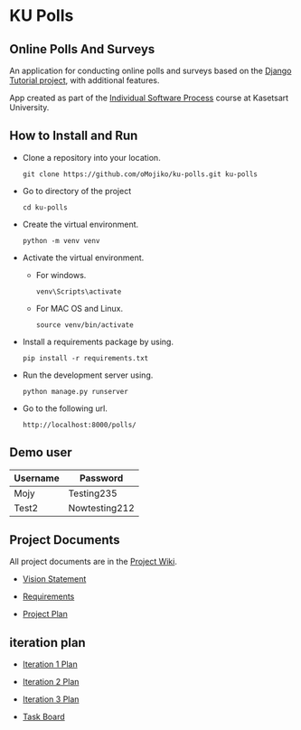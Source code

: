 # KU Polls

## Online Polls And Surveys

An application for conducting online polls and surveys based
on the [Django Tutorial project][django-tutorial], with
additional features.

App created as part of the [Individual Software Process](
https://cpske.github.io/ISP) course at Kasetsart University.

## How to Install and Run

- Clone a repository into your location.
  ```
  git clone https://github.com/oMojiko/ku-polls.git ku-polls
  ```

- Go to directory of the project 
  
  ```
  cd ku-polls
  ```

- Create the virtual environment.
  ```
  python -m venv venv
  ```

- Activate the virtual environment.
    * For windows.
        ```
        venv\Scripts\activate
        ```
    * For MAC OS and Linux.
        ```
        source venv/bin/activate
        ```

- Install a requirements package by using.
  ```
  pip install -r requirements.txt
  ```

- Run the development server using.
  ```
  python manage.py runserver
  ``` 
- Go to the following url.
  ```
  http://localhost:8000/polls/
  ```

## Demo user

| Username  | Password  |
|-----------|-----------|
|   Mojy   | Testing235 |
|   Test2  | Nowtesting212 |


## Project Documents

All project documents are in the [Project Wiki](https://github.com/oMojiko/ku-polls/wiki).

- [Vision Statement](https://github.com/oMojiko/ku-polls/wiki/Vision-Statement)

- [Requirements](https://github.com/oMojiko/ku-polls/wiki/Requirements)
  
- [Project Plan](https://github.com/oMojiko/ku-polls/wiki/Development-plan)

## iteration plan

- [Iteration 1 Plan](https://github.com/oMojiko/ku-polls/wiki/iteration-1-Plan)

- [Iteration 2 Plan](https://github.com/oMojiko/ku-polls/wiki/iteration-2-Plan)

- [Iteration 3 Plan](https://github.com/oMojiko/ku-polls/wiki/iteration-3-Plan)

- [Task Board](https://github.com/users/oMojiko/projects/3/views/1)

[django-tutorial]: https://docs.djangoproject.com/en/4.1/intro/tutorial01/
